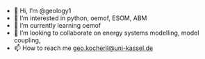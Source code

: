 - 👋 Hi, I’m @geology1
- 👀 I’m interested in python, oemof, ESOM, ABM 
- 🌱 I’m currently learning oemof
- 💞️ I’m looking to collaborate on energy systems modelling, model coupling, 
- 📫 How to reach me geo.kocheril@uni-kassel.de

<!---
geology1/geology1 is a ✨ special ✨ repository because its `README.md` (this file) appears on your GitHub profile.
You can click the Preview link to take a look at your changes.
--->
